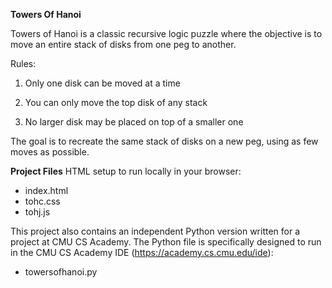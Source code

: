 **Towers Of Hanoi**

Towers of Hanoi is a classic recursive logic puzzle where the objective is to move an entire stack of disks from one peg to another. 

Rules:

1. Only one disk can be moved at a time

2. You can only move the top disk of any stack

3. No larger disk may be placed on top of a smaller one

The goal is to recreate the same stack of disks on a new peg, using as few moves as possible.

**Project Files**
HTML setup to run locally in your browser:
- index.html
- tohc.css
- tohj.js

This project also contains an independent Python version written for a project at CMU CS Academy. The Python file is specifically designed to run in the CMU CS Academy IDE (https://academy.cs.cmu.edu/ide):
- towersofhanoi.py